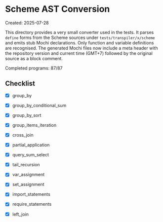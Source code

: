 # Scheme AST Conversion

Created: 2025-07-28

This directory provides a very small converter used in the tests.  It parses
`define` forms from the Scheme sources under `tests/transpiler/x/scheme` and
emits stub Mochi declarations.  Only function and variable definitions are
recognised. The generated Mochi files now include a meta header with the
repository version and current time (GMT+7) followed by the original source as a
block comment.

Completed programs: 87/87

## Checklist
- [x] group_by
- [x] group_by_conditional_sum
- [x] group_by_sort
- [x] group_items_iteration
- [x] cross_join
- [x] partial_application
- [x] query_sum_select
- [x] tail_recursion
- [x] var_assignment
- [x] set_assignment
- [x] import_statements
- [x] require_statements
- [x] left_join


